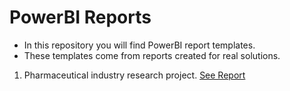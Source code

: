 # PowerBI Reports
- In this repository you will find PowerBI report templates.
- These templates come from reports created for real solutions.

1. Pharmaceutical industry research project. [See Report](https://app.powerbi.com/view?r=eyJrIjoiNjVmNGVkZTktMjRmNS00MDNhLTllMjAtNzViZmI0YTYwYmY3IiwidCI6IjliNmJkZmU4LTdkY2UtNDkxYy05YzIyLTYyMTRlMjM0NzhmMyIsImMiOjh9)
